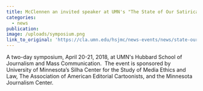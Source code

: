 ```yaml
---
title: McClennen an invited speaker at UMN's "The State of Our Satirical Union"
categories: 
  - news
publication:
image: /uploads/symposium.png
link_to_original: 'https://cla.umn.edu/hsjmc/news-events/news/state-our-satirical-union'
---
```


A two-day symposium, April 20-21, 2018, at UMN's Hubbard School of Journalism and Mass Communication.&nbsp; The event is sponsored by University of Minnesota’s Silha Center for the Study of Media Ethics and Law, The Association of American Editorial Cartoonists, and the Minnesota Journalism Center.&nbsp;